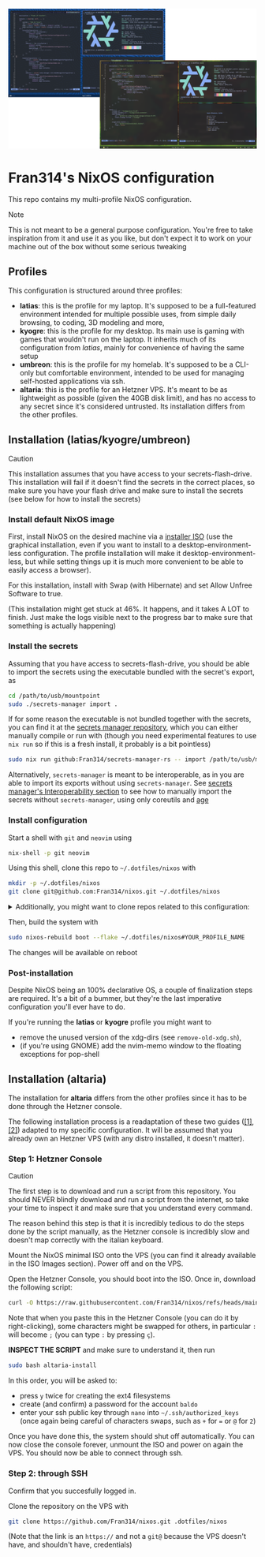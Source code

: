 ![Showcase of the desktop environment of latias](showcase/img.png)

# Fran314's NixOS configuration

This repo contains my multi-profile NixOS configuration.

> [!NOTE]  
> This is not meant to be a general purpose configuration. You're free to take
> inspiration from it and use it as you like, but don't expect it to work on
> your machine out of the box without some serious tweaking

## Profiles

This configuration is structured around three profiles:

- **latias**: this is the profile for my laptop. It's supposed to be a
  full-featured environment intended for multiple possible uses, from simple
  daily browsing, to coding, 3D modeling and more,
- **kyogre**: this is the profile for my desktop. Its main use is gaming with
  games that wouldn't run on the laptop. It inherits much of its configuration
  from _latias_, mainly for convenience of having the same setup
- **umbreon**: this is the profile for my homelab. It's supposed to be a
  CLI-only but comfortable environment, intended to be used for managing
  self-hosted applications via ssh.
- **altaria**: this is the profile for an Hetzner VPS. It's meant to be as
  lightweight as possible (given the 40GB disk limit), and has no access to any
  secret since it's considered untrusted. Its installation differs from the
  other profiles.

## Installation (latias/kyogre/umbreon)

> [!CAUTION]  
> This installation assumes that you have access to your secrets-flash-drive.
> This installation will fail if it doesn't find the secrets in the correct
> places, so make sure you have your flash drive and make sure to install the
> secrets (see below for how to install the secrets)

### Install default NixOS image

First, install NixOS on the desired machine via a
[installer ISO](https://nixos.org/download/#nixos-iso) (use the graphical
installation, even if you want to install to a desktop-environment-less
configuration. The profile installation will make it desktop-environment-less,
but while setting things up it is much more convenient to be able to easily
access a browser).

For this installation, install with Swap (with Hibernate) and set Allow Unfree
Software to true.

(This installation might get stuck at 46%. It happens, and it takes A LOT to
finish. Just make the logs visible next to the progress bar to make sure that
something is actually happening)

### Install the secrets

Assuming that you have access to secrets-flash-drive, you should be able to
import the secrets using the executable bundled with the secret's export, as

```bash
cd /path/to/usb/mountpoint
sudo ./secrets-manager import .
```

If for some reason the executable is not bundled together with the secrets, you
can find it at the
[secrets manager repository](https://github.com/Fran314/secrets-manager-rs),
which you can either manually compile or run with (though you need experimental
features to use `nix run` so if this is a fresh install, it probably is a bit
pointless)

```bash
sudo nix run github:Fran314/secrets-manager-rs -- import /path/to/usb/mountpoint
```

Alternatively, `secrets-manager` is meant to be interoperable, as in you are
able to import its exports without using `secrets-manager`. See
[secrets manager's Interoperability section](https://github.com/Fran314/secrets-manager-rs?tab=readme-ov-file#interoperability)
to see how to manually import the secrets without `secrets-manager`, using only
coreutils and [age](https://github.com/FiloSottile/age)

### Install configuration

Start a shell with `git` and `neovim` using

```bash
nix-shell -p git neovim
```

Using this shell, clone this repo to `~/.dotfiles/nixos` with

```bash
mkdir -p ~/.dotfiles/nixos
git clone git@github.com:Fran314/nixos.git ~/.dotfiles/nixos
```

<details>
<summary>Additionally, you might want to clone repos related to this configuration:</summary>

```bash
# repo for the custom nvim flake
mkdir -p ~/.dotfiles/nixvim
git clone git@github.com:Fran314/nixvim.git ~/.dotfiles/nixvim

# repo for the private (but not top-secret) data
mkdir -p ~/.dotfiles/nixos-private
git clone git@github.com:Fran314/nixos-private.git ~/.dotfiles/nixos-private
```

Note that these repos are not needed to fully install the configuration, you
only need to install them locally if you intend to edit them.

</details>

Then, build the system with

```bash
sudo nixos-rebuild boot --flake ~/.dotfiles/nixos#YOUR_PROFILE_NAME
```

The changes will be available on reboot

### Post-installation

Despite NixOS being an 100% declarative OS, a couple of finalization steps are
required. It's a bit of a bummer, but they're the last imperative configuration
you'll ever have to do.

If you're running the **latias** or **kyogre** profile you might want to

- remove the unused version of the xdg-dirs (see `remove-old-xdg.sh`),
- (if you're using GNOME) add the nvim-memo window to the floating exceptions
  for pop-shell

## Installation (altaria)

The installation for **altaria** differs from the other profiles since it has to
be done through the Hetzner console.

The following installation process is a readaptation of these two guides
([\[1\]](https://wiki.nixos.org/wiki/Install_NixOS_on_Hetzner_Cloud#Traditional_ISO_installation),
[\[2\]](https://nixos.org/manual/nixos/stable/#sec-installation-manual)) adapted
to my specific configuration. It will be assumed that you already own an Hetzner
VPS (with any distro installed, it doesn't matter).

### Step 1: Hetzner Console

> [!CAUTION]  
> The first step is to download and run a script from this repository. You
> should NEVER blindly download and run a script from the internet, so take your
> time to inspect it and make sure that you understand every command.
>
> The reason behind this step is that it is incredibly tedious to do the steps
> done by the script manually, as the Hetzner console is incredibly slow and
> doesn't map correctly with the italian keyboard.

Mount the NixOS minimal ISO onto the VPS (you can find it already available in
the ISO Images section). Power off and on the VPS.

Open the Hetzner Console, you should boot into the ISO. Once in, download the
following script:

```bash
curl -O https://raw.githubusercontent.com/Fran314/nixos/refs/heads/main/altaria-install
```

Note that when you paste this in the Hetzner Console (you can do it by
right-clicking), some characters might be swapped for others, in particular `:`
will become `;` (you can type `:` by pressing `ç`).

**INSPECT THE SCRIPT** and make sure to understand it, then run

```bash
sudo bash altaria-install
```

In this order, you will be asked to:

- press `y` twice for creating the ext4 filesystems
- create (and confirm) a password for the account `baldo`
- enter your ssh public key through `nano` into `~/.ssh/authorized_keys` (once
  again being careful of characters swaps, such as `+` for `=` or `@` for `2`)

Once you have done this, the system should shut off automatically. You can now
close the console forever, unmount the ISO and power on again the VPS. You
should now be able to connect through ssh.

### Step 2: through SSH

Confirm that you succesfully logged in.

Clone the repository on the VPS with

```bash
git clone https://github.com/Fran314/nixos.git .dotfiles/nixos
```

(Note that the link is an `https://` and not a `git@` because the VPS doesn't
have, and shouldn't have, credentials)
